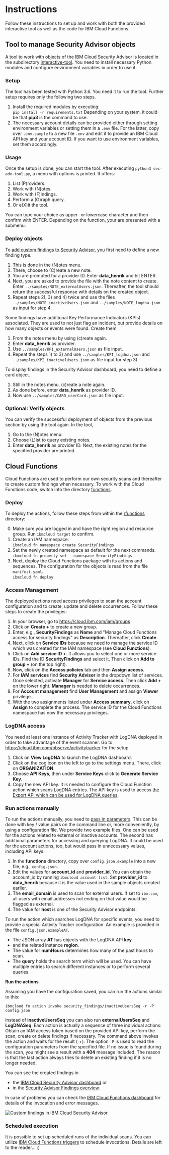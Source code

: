 # Instructions
Follow these instructions to set up and work with both the provided interactive tool as well as the code for IBM Cloud Functions.

## Tool to manage Security Advisor objects
A tool to work with objects of the IBM Cloud Security Advisor is located in the subdirectory [interactive-tool](/interactive-tool). You need to install necessary Python modules and configure environment variables in order to use it.

### Setup
The tool has been tested with Python 3.6. You need it to run the tool. Further setup requires only the following two steps.

1. Install the required modules by executing:   
    `pip install -r requirements.txt`
    Depending on your system, it could be that **pip3** is the command to use.
2. The necessary account details can be provided either through setting environment variables or setting them in a `.env` file. For the latter, copy over `.env.sample` to a new file `.env` and edit it to provide an IBM Cloud API key and your account ID. If you want to use environment variables, set them accordingly.

### Usage
Once the setup is done, you can start the tool. After executing `python3 sec-adv-tool.py`, a menu with options is printed. It offers:

1. List (P)roviders.
2. Work with (N)otes.
3. Work with (F)indings.
4. Perform a (G)raph query.
5. Or e(X)it the tool.

You can type your choice as upper- or lowercase character and then confirm with ENTER. Depending on the function, your are presented with a submenu.

### Deploy objects
To [add custom findings to Security Advisor](https://cloud.ibm.com/docs/services/security-advisor?topic=security-advisor-setup_custom), you first need to define a new finding type. 
1. This is done in the (N)otes menu. 
2. There, choose to (C)reate a new note.
3. You are prompted for a provider ID. Enter **data_henrik** and hit ENTER.
4. Next, you are asked to provide the file with the note content to create. Enter `../samples/NOTE_externalUsers.json`. Thereafter, the tool should return the successful response with details on the created object.
5. Repeat steps 2), 3) and 4) twice and use the files `../samples/NOTE_inactiveUsers.json` and `../samples/NOTE_logdna.json` as input for step 4.

Some findings have additional Key Performance Indicators (KPIs) associated. They are used to not just flag an incident, but provide details on how many objects or events were found. Create them 
1. From the notes menu by using (c)reate again.
2. Enter **data_henrik** as provider.
3. Use `../samples/KPI_externalUsers.json` as file input.
4. Repeat the steps 1) to 3) and use `../samples/KPI_logdna.json` and `../samples/KPI_inactivelUsers.json` as file input for step 3).

To display findings in the Security Advisor dashboard, you need to define a card object.
1. Still in the notes menu, (c)reate a note again.
2. As done before, enter **data_henrik** as provider ID.
3. Now use `../samples/CARD_userCard.json` as file input.

### Optional: Verify objects
You can verify the successful deployment of objects from the previous section by using the tool again. In the tool,

1. Go to the (N)otes menu.
2. Choose (L)ist to query existing notes.
3. Enter **data_henrik** as provider ID. Next, the existing notes for the specified provider are printed.

## Cloud Functions
Cloud Functions are used to perform our own security scans and thereafter to create custom findings when necessary. To work with the Cloud Functions code, switch into the directory [functions](/functions).

### Deploy
To deploy the actions, follow these steps from within the [/functions](/functions) directory:

0. Make sure you are logged in and have the right region and resource group. Run `ibmcloud target` to confirm.
1. Create an IAM namespace:   
   `ibmcloud fn namespace create SecurityFindings`
2. Set the newly created namespace as default for the next commands.   
   `ibmcloud fn property set --namespace SecurityFindings`
3. Next, deploy the Cloud Functions package with its actions and sequences. The configuration for the objects is read from the file `manifest.yaml`.   
   `ibmcloud fn deploy`



### Access Management
The deployed actions need access privileges to scan the account configuration and to create, update and delete occurrences. Follow these steps to create the privileges:
1. In your browser, go to https://cloud.ibm.com/iam/groups
2. Click on **Create +** to create a new group.
3. Enter, e.g., **SecurityFindings** as **Name** and "Manage Cloud Functions access for security findings" as **Description**. Thereafter, click **Create**.
4. Next, click on **Service IDs** because we need to manage the service ID which was created for the IAM namespace (see **Cloud Functions**).
5. Click on **Add service ID +**. It allows you to select one or more service IDs. Find the ID **SecurityFindings** and select it. Then click on **Add to group +** (on the top right).
6. Now, click on the **Access policies** tab and then **Assign access**. 
7. For **IAM services** find **Security Advisor** in the dropdown list of services. Once selected, activate **Manager** for **Service access**. Then click **Add +** on the lower right. **Manager** is needed to delete occurrences.
8. For **Account management** find **User Management** and assign **Viewer** privilege. 
9. With the two assignments listed under **Access summary**, click on **Assign** to complete the process. The service ID for the Cloud Functions namespace has now the necessary privileges.

### LogDNA access
You need at least one instance of Activity Tracker with LogDNA deployed in order to take advantage of the event scanner. Go to https://cloud.ibm.com/observe/activitytracker for the setup.
1. Click on **View LogDNA** to launch the LogDNA dashboard.
2. Click on the cog icon on the left to go to the settings menu. There, click on **ORGANIZATION**.
3. Choose **API Keys**, then under **Service Keys** click to **Generate Service Key**.
4. Copy the new API key. It is needed to configure the Cloud Function action which scans LogDNA entries. The API key is used to access [the Export API which can be used for LogDNA queries](https://www.ibm.com/cloud/blog/search-logdna-records-from-the-command-line).

### Run actions manually
To run the actions manually, you need to [pass in parameters](https://cloud.ibm.com/docs/openwhisk?topic=cloud-functions-cli-plugin-functions-cli#cli_action_invoke). This can be done with key / value pairs on the command line or, more conveniently, by using a configuration file. We provide two example files. One can be used for the actions related to external or inactive accounts. The second has additional parameters for accessing and querying LogDNA. It could be used for the account actions, too, but would pass in unnecessary values, including API keys.

1. In the **functions** directory, copy over `config.json.example` into a new file, e.g., `config.json`.
2. Edit the values for **account_id** and **provider_id**. You can obtain the account_id by running `ibmcloud account list`. Set **provider_id** to **data_henrik** because it is the value used in the sample objects created earlier.
3. The **email_domain** is used to scan for external users. If set to `ibm.com`, all users with email addresses not ending on that value would be flagged as external.
4. The value for **host** is one of the Security Advisor endpoints.

To run the action which searches LogDNA for specific events, you need to provide a special Activity Tracker configuration. An example is provided in the file `config.json.exampleAT`. 
- The JSON array **AT** has objects with the LogDNA API **key**
- and the related instance **region**.
- The value for **numHours** determines how many of the past hours to scan.
- The **query** holds the search term which will be used.
You can have multiple entries to search different instances or to perform several queries.

**Run the actions**

Assuming you have the configuration saved, you can run the actions similar to this:

`ibmcloud fn action invoke security_findings/inactiveUsersSeq -r -P config.json`

Instead of **inactiveUsersSeq** you can also run **externalUsersSeq** and **LogDNASeq**. Each action is actually a sequence of three individual actions: Obtain an IAM access token based on the provided API key, perform the scan, create or delete findings if necessary. The command above invokes the action and waits for the result (`-r`). The option `-P` is used to read the configuration parameters from the specified file. If no issue is found during the scan, you might see a result with a **404** message included. The reason is that the last action always tries to delete an existing finding if it is no longer needed.

You can see the created findings in
- the [IBM Cloud Security Advisor dashboard](https://cloud.ibm.com/security-advisor#/dashboard) or
- in the [Security Advisor Findings overview](https://cloud.ibm.com/security-advisor#/findings).

In case of problems you can check the [IBM Cloud Functions dashboard](https://cloud.ibm.com/functions/dashboard) for details of the invocation and error messages.

![Custom findings in IBM Cloud Security Advisor](/screenshots/SecurityAdvisor_CustomFindings.png)

### Scheduled execution
It is possible to set up scheduled runs of the individual scans. You can utilize [IBM Cloud Functions triggers](https://cloud.ibm.com/docs/openwhisk?topic=cloud-functions-triggers) to schedule invocations. Details are left to the reader... :)
